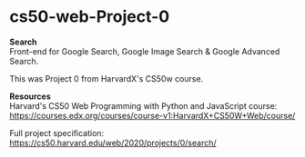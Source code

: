 # cs50-web-Project-0
**Search**\
Front-end for Google Search, Google Image Search & Google Advanced Search.

This was Project 0 from HarvardX's CS50w course.

**Resources**\
Harvard's CS50 Web Programming with Python and JavaScript course: https://courses.edx.org/courses/course-v1:HarvardX+CS50W+Web/course/

Full project specification: https://cs50.harvard.edu/web/2020/projects/0/search/
